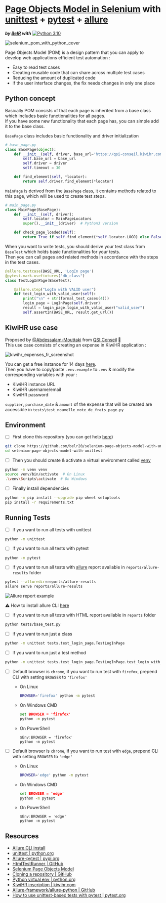 
# [Page Objects Model in Selenium](https://selenium-python.readthedocs.io/page-objects.html) with [unittest](https://docs.python.org/3/library/unittest.html?highlight=unit#module-unittest) + [pytest](https://docs.pytest.org/en/stable/contents.html) + [allure](https://qameta.io/allure-report/)  

***by [BelR](https://github.com/belr20) with*** [![Python 3.10](https://img.shields.io/badge/python-3.10-blue.svg)](https://www.python.org/downloads/release/python-3106/)

![selenium_pom_with_python_cover](assets/images/pom_selenium_cover-640x348.jpeg)

Page Objects Model (POM) is a design pattern that you can apply to develop web applications efficient test automation :

* Easy to read test cases
* Creating reusable code that can share across multiple test cases
* Reducing the amount of duplicated code
* If the user interface changes, the fix needs changes in only one place

## Python concept

Basically POM consists of that each page is inherited from a base class which includes basic functionalities for all pages.  
If you have some new functionality that each page has, you can simple add it to the base class.

`BasePage` class includes basic functionality and driver initialization

```python
# base_page.py
class BasePage(object):
    def __init__(self, driver, base_url='https://qsi-conseil.kiwihr.com'):
        self.base_url = base_url
        self.driver = driver
        self.timeout = 30

    def find_element(self, *locator):
        return self.driver.find_element(*locator)
```

`MainPage` is derived from the `BasePage` class, it contains methods related to this page, which will be used to create test steps.

```python
# main_page.py
class MainPage(BasePage):
    def __init__(self, driver):
        self.locator = MainPageLocators
        super().__init__(driver)  # Python3 version

    def check_page_loaded(self):
        return True if self.find_element(*self.locator.LOGO) else False
```

When you want to write tests, you should derive your test class from `BaseTest` which holds basic functionalities for your tests.  
Then you can call pages and related methods in accordance with the steps in the test cases.

```python
@allure.testcase(BASE_URL, 'LogIn page')
@pytest.mark.usefixtures("db_class")
class TestLogInPage(BaseTest):

    @allure.step("LogIn with VALID user")
    def test_login_with_valid_user(self):
        print("\n" + str(formal_test_cases(4)))
        login_page = LogInPage(self.driver)
        result = login_page.login_with_valid_user("valid_user")
        self.assertIn(BASE_URL, result.get_url())
```

## KiwiHR use case

Proposed by [@Abdessalam-Mouttaki](https://github.com/Abdessalam-Mouttaki) from [QSI Conseil](https://qsiconseil.ma/) :pray:  
This use case consists of creating an expense in KiwiHR application :

![kiwihr_expenses_fr_screenshot](assets/images/kiwihr_expenses_fr_screenshot-467x492.jpg)

You can get a free instance for 14 days [here](https://kiwihr.com/fr/inscription).  
Then you have to copy/paste `.env.example` to `.env` & modify the corresponding variables with your :

* KiwiHR instance URL
* KiwiHR username/email
* KiwiHR password

`supplier`, `purchase_date` & `amount` of the expense that will be created are accessible in `tests\test_nouvelle_note_de_frais_page.py`

## Environment

* [ ] First clone this repository (you can get help [here](https://docs.github.com/en/repositories/creating-and-managing-repositories/cloning-a-repository))

```sh
git clone https://github.com/belr20/selenium-page-objects-model-with-unittest.git
cd selenium-page-objects-model-with-unittest
```

* [ ] Then you should create & activate a virtual environment called [venv](https://docs.python.org/3/library/venv.html)

```sh
python -m venv venv
source venv/bin/activate  # On Linux
.\venv\Scripts\activate  # On Windows
```

* [ ] Finally install dependencies

```sh
python -m pip install --upgrade pip wheel setuptools
pip install -r requirements.txt
```

## Running Tests

* [ ] If you want to run all tests with unittest

```sh
python -m unittest
```

* [ ] If you want to run all tests with pytest

```sh
python -m pytest
```

* [ ] If you want to run all tests with [allure](https://pypi.org/project/allure-pytest/) report available in `reports/allure-results` folder

```sh
pytest --alluredir=reports/allure-results
allure serve reports/allure-results
```

![Allure report example](assets/images/allure_report_example-1000x590.png)

:warning: How to install allure CLI [here](https://docs.qameta.io/allure-report/#_installing_a_commandline)

* [ ] If you want to run all tests with HTML report available in `reports` folder

```sh
python tests/base_test.py
```

* [ ] If you want to run just a class

```sh
python -m unittest tests.test_login_page.TestLogInPage
```

* [ ] If you want to run just a test method

```sh
python -m unittest tests.test_login_page.TestLogInPage.test_login_with_valid_user
```

* [ ] Default browser is `chrome`, if you want to run test with `firefox`, prepend CLI with setting `BROWSER` to `'firefox'`

  * On Linux

    ```sh
    BROWSER='firefox' python -m pytest
    ```

  * On Windows CMD

    ```cmd
    set BROWSER = 'firefox'
    python -m pytest
    ```

  * On PowerShell

    ```pwsh
    $Env:BROWSER = 'firefox'
    python -m pytest
    ```

* [ ] Default browser is `chrome`, if you want to run test with `edge`, prepend CLI with setting `BROWSER` to `'edge'`

  * On Linux

    ```sh
    BROWSER='edge' python -m pytest
    ```

  * On Windows CMD

    ```cmd
    set BROWSER = 'edge'
    python -m pytest
    ```

  * On PowerShell

    ```pwsh
    $Env:BROWSER = 'edge'
    python -m pytest
    ```

## Resources

* [Allure CLI install](https://docs.qameta.io/allure-report/#_installing_a_commandline)
* [unittest | python.org](https://docs.python.org/3/library/unittest.html?highlight=unit#module-unittest)
* [Allure-pytest | pypi.org](https://pypi.org/project/allure-pytest/)
* [HtmlTestRunner | GitHub](https://github.com/oldani/HtmlTestRunner)
* [Selenium Page Objects Model](https://selenium-python.readthedocs.io/page-objects.html)
* [Cloning a repository | GitHub](https://docs.github.com/en/repositories/creating-and-managing-repositories/cloning-a-repository)
* [Python virtual env | python.org](https://docs.python.org/3/library/venv.html)
* [KiwiHR inscription | kiwihr.com](https://kiwihr.com/fr/inscription)
* [Allure-framework/allure-python | GitHub](https://github.com/allure-framework/allure-python)
* [How to use unittest-based tests with pytest | pytest.org](https://docs.pytest.org/en/stable/how-to/unittest.html#unittest-testcase)
